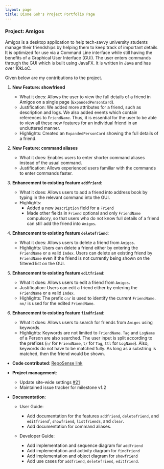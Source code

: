 ```yaml
---
layout: page
title: Dione Goh's Project Portfolio Page
---
```

### Project: Amigos

Amigos is a desktop application to help tech-savvy university students manage their friendships by helping them to keep
track of important details. It is optimized for use via a Command Line interface while still having the benefits of a 
Graphical User Interface (GUI). The user enters commands through the GUI which is built using JavaFX. 
It is written in Java and has over 10kLoC.

Given below are my contributions to the project.

1. **New Feature: showfriend**
   * What it does: Allows the user to view the full details of a friend in Amigos on a single page (`ExpandedPersonCard`).
   * Justification: We added more attributes for a friend, such as description and logs. We also added events which
      contain references to `FriendName`. Thus, it is essential for the user to be able to view all these new features 
      for an individual friend in an uncluttered manner.
   * Highlights: Created an `ExpandedPersonCard` showing the full details of a friend.

2. **New Feature: command aliases**
   * What it does: Enables users to enter shorter command aliases instead of the usual command.
   * Justification: Allows experienced users familiar with the commands to enter commands faster.
   
3. **Enhancement to existing feature `addfriend`**: 
    * What it does: Allows users to add a friend into address book by typing in the relevant command into the GUI.
    * Highlights:
      * Added a new `Description` field for a `Friend`
      * Made other fields in `Friend` optional and only `FriendName` compulsory, so that users who do not know full details of a friend
        can still add the friend into `Amigos`.
      
4. **Enhancement to existing feature `deletefriend`**: 
    * What it does: Allows users to delete a friend from `Amigos`.
    * Highlights: Users can delete a friend either by entering the `FriendName` or a valid `Index`. 
      Users can delete an existing friend by `FriendName` even if the
      friend is not currently being shown on the filtered list on the GUI. 

5. **Enhancement to existing feature `editfriend`**:
    * What it does: Allows users to edit a friend from `Amigos`.
    * Justification: Users can edit a friend either by entering the `FriendName` or a valid `Index`.
    * Highlights: The prefix `cn/` is used to identify the current `FriendName`. `nn/` is used for the
      edited `FriendName`.

6. **Enhancement to existing feature `findfriend`**:
    * What it does: Allows users to search for friends from `Amigos` using keywords.
    * Highlights: Keywords are not limited to `FriendName`. `Tag` and `LogName` of a Person are also
      searched. The user input is split according to the prefixes (`n/` for `FriendName`, `t/` for `Tag`,
      `ttl` for `LogName`). Also, keywords do not have to be matched fully. As long as a substring is matched, then 
      the friend would be shown.
    

* **Code contributed**: [RepoSense link](https://nus-cs2103-ay2122s2.github.io/tp-dashboard/?search=dionegoh&breakdown=true)

* **Project management**:
    * Update site-wide settings [\#21](https://github.com/AY2122S2-CS2103-F09-2/tp/pull/21)
    * Maintained issue tracker for milestone v1.2
    
* **Documentation**:
    * User Guide:
        * Add documentation for the features `addfriend`, `deletefriend`, and `editfriend`', `showfriend`,
          `listfriends`, and `clear`.
        * Add documentation for command aliases.

    * Developer Guide:
        * Add implementation and sequence diagram for `addfriend`
        * Add implementation and activity diagram for `findfriend`
        * Add implementation and object diagram for `showfriend`
        * Add use cases for `addfriend`, `deletefriend`, `editfriend`.
